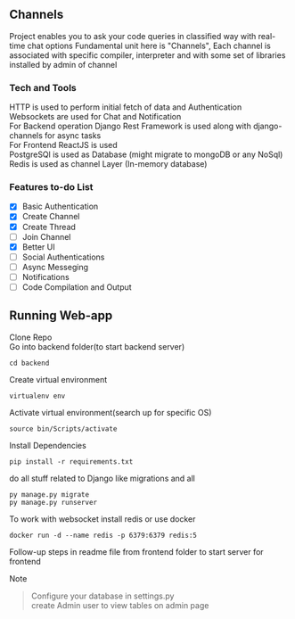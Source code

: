 ## Channels

Project enables you to ask your code queries in classified way with real-time chat options
Fundamental unit here is "Channels", Each channel is associated with specific compiler, interpreter 
and with some set of libraries installed by admin of channel

### Tech and Tools

HTTP is used to perform initial fetch of data and Authentication \
Websockets are used for Chat and Notification \
For Backend operation Django Rest Framework is used along with django-channels for async tasks \
For Frontend ReactJS is used \
PostgreSQl is used as Database (might migrate to mongoDB or any NoSql) \
Redis is used as channel Layer (In-memory database) 

### Features to-do List

- [x] Basic Authentication
- [x] Create Channel
- [x] Create Thread
- [ ] Join Channel
- [x] Better UI
- [ ] Social Authentications
- [ ] Async Messeging
- [ ] Notifications
- [ ] Code Compilation and Output

## Running Web-app

Clone Repo \
Go into backend folder(to start backend server) 
```
cd backend
```
Create virtual environment 
```
virtualenv env
```
Activate virtual environment(search up for specific OS)
```
source bin/Scripts/activate
```
Install Dependencies
```
pip install -r requirements.txt
```

do all stuff related to Django like migrations and all
```
py manage.py migrate
py manage.py runserver
```

To work with websocket install redis or use docker
```
docker run -d --name redis -p 6379:6379 redis:5
```

Follow-up steps in readme file from frontend folder to start server for frontend

Note
> Configure your database in settings.py \
> create Admin user to view tables on admin page 







